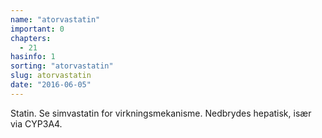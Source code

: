 ```yaml
---
name: "atorvastatin"
important: 0
chapters:
  - 21
hasinfo: 1
sorting: "atorvastatin"
slug: atorvastatin
date: "2016-06-05"
---
```


Statin. Se simvastatin for virkningsmekanisme. Nedbrydes hepatisk, især via
CYP3A4.
